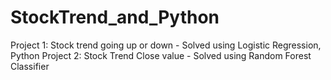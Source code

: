 # StockTrend_and_Python

Project 1: Stock trend going up or down - Solved using Logistic Regression, Python
Project 2: Stock Trend Close value - Solved using Random Forest Classifier
